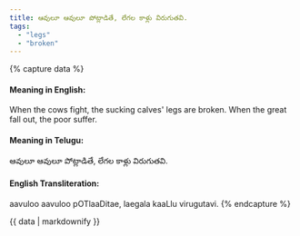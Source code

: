 ```yaml
---
title: ఆవులూ ఆవులూ పోట్లాడితే, లేగల కాళ్లు విరుగుతవి.
tags:
  - "legs"
  - "broken"
---
```


{% capture data %}
#### Meaning in English:
When the cows fight, the sucking calves' legs are broken.
When the great fall out, the poor suffer.

#### Meaning in Telugu:
ఆవులూ ఆవులూ పోట్లాడితే, లేగల కాళ్లు విరుగుతవి.

#### English Transliteration:
aavuloo aavuloo pOTlaaDitae, laegala kaaLlu virugutavi.
{% endcapture %}

{{ data | markdownify }}

